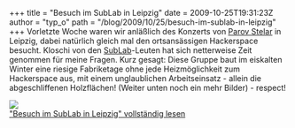+++
title = "Besuch im SubLab in Leipzig"
date = 2009-10-25T19:31:23Z
author = "typ_o"
path = "/blog/2009/10/25/besuch-im-sublab-in-leipzig"
+++
Vorletzte Woche waren wir anläßlich des Konzerts von [Parov
Stelar](http://www.parovstelar.com/) in Leipzig, dabei natürlich gleich
mal den ortsansässigen Hackerspace besucht. Kloschi von den
[SubLab](http://sublab.org/)-Leuten hat sich netterweise Zeit genommen
für meine Fragen. Kurz gesagt: Diese Gruppe baut im eiskalten Winter
eine riesige Fabriketage ohne jede Heizmöglichkeit zum Hackerspace aus,
mit einem unglaublichen Arbeitseinsatz - allein die abgeschliffenen
Holzflächen\! (Weiter unten noch ein mehr Bilder) - respect\!  
  
![](https://flipdot.org/blog/uploads/IMG_6630.JPG)  
["Besuch im SubLab in Leipzig" vollständig
lesen](https://flipdot.org/blog/archives/45-Besuch-im-SubLab-in-Leipzig.html#extended)
